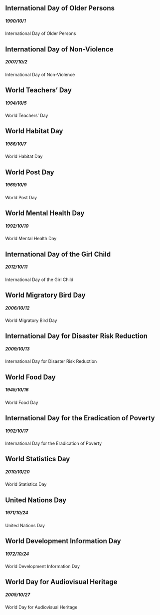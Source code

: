 

## International Day of Older Persons
##### 1990/10/1

International Day of Older Persons



## International Day of Non-Violence
##### 2007/10/2

International Day of Non-Violence



## World Teachers’ Day
##### 1994/10/5

World Teachers’ Day



## World Habitat Day
##### 1986/10/7

World Habitat Day



## World Post Day
##### 1969/10/9

World Post Day



## World Mental Health Day
##### 1992/10/10

World Mental Health Day



## International Day of the Girl Child
##### 2012/10/11

International Day of the Girl Child



## World Migratory Bird Day
##### 2006/10/12

World Migratory Bird Day



## International Day for Disaster Risk Reduction
##### 2009/10/13

International Day for Disaster Risk Reduction



## World Food Day
##### 1945/10/16

World Food Day



## International Day for the Eradication of Poverty
##### 1992/10/17

International Day for the Eradication of Poverty



## World Statistics Day
##### 2010/10/20

World Statistics Day



## United Nations Day
##### 1971/10/24

United Nations Day



## World Development Information Day
##### 1972/10/24

World Development Information Day



## World Day for Audiovisual Heritage
##### 2005/10/27

World Day for Audiovisual Heritage

